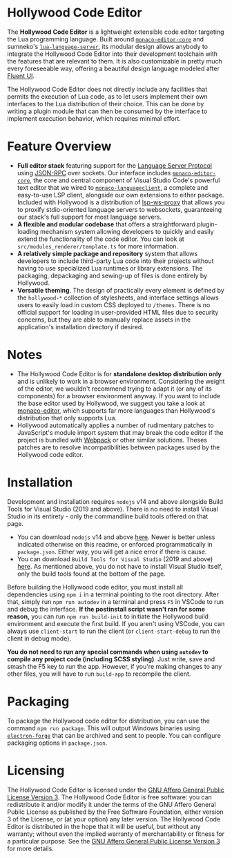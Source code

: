 # Hollywood Code Editor
The **Hollywood Code Editor** is a lightweight extensible code editor targeting the Lua programming language. Built around [`monaco-editor-core`](https://www.npmjs.com/package/monaco-editor-core) and sumneko's [`lua-language-server`](https://github.com/sumneko/lua-language-server), its modular design allows anybody to integrate the Hollywood Code Editor into their development toolchain with the features that are relevant to them. It is also customizable in pretty much every foreseeable way, offering a beautiful design language modeled after [Fluent UI](https://developer.microsoft.com/en-us/fluentui#/).

The Hollywood Code Editor does not directly include any facilities that permits the execution of Lua code, as to let users implement their own interfaces to the Lua distribution of their choice. This can be done by writing a plugin module that can then be consumed by the interface to implement execution behavior, which requires minimal effort. 

# Feature Overview
- **Full editor stack** featuring support for the [Language Server Protocol](https://microsoft.github.io/language-server-protocol/overviews/lsp/overview/) using [JSON-RPC](https://www.jsonrpc.org/specification) over sockets. Our interface includes [`monaco-editor-core`](https://www.npmjs.com/package/monaco-editor-core), the core and central component of Visual Studio Code's powerful text editor that we wired to [`monaco-languageclient`](https://github.com/TypeFox/monaco-languageclient), a complete and easy-to-use LSP client, alongside our own extensions to either package. Included with Hollywood is a distribution of [lsp-ws-proxy](https://github.com/qualified/lsp-ws-proxy) that allows you to proxify stdio-oriented language servers to websockets, guaranteeing our stack's full support for most language servers.
- **A flexible and modular codebase** that offers a straightforward plugin-loading mechanism system allowing developers to quickly and easily extend the functionality of the code editor. You can look at `src/modules_renderer/template.ts` for more information.
- **A relatively simple package and repository** system that allows developers to include third-party Lua code into their projects without having to use specialized Lua runtimes or library extensions. The packaging, depackaging and sewing-up of files is done entirely by Hollywood.
- **Versatile theming**. The design of practically every element is defined by the `hollywood-*` collection of stylesheets, and interface settings allows users to easily load in custom CSS deployed to `/themes`. There is no official support for loading in user-provided HTML files due to security concerns, but they are able to manually replace assets in the application's installation directory if desired.

# Notes
- The Hollywood Code Editor is for **standalone desktop distribution only** and is unlikely to work in a browser environment. Considering the weight of the editor, we wouldn't recommend trying to adapt it (or any of its components) for a browser environment anyway. If you want to include the base editor used by Hollywood, we suggest you take a look at [monaco-editor](https://github.com/microsoft/monaco-editor), which supports far more languages than Hollywood's distribution that only supports Lua.
- Hollywood automatically applies a number of rudimentary patches to JavaScript's module import system that may break the code editor if the project is bundled with [Webpack](https://github.com/webpack/webpack) or other similar solutions. Theses patches are to resolve incompatibilities between packages used by the Hollywood code editor.
# Installation
Development and installation requires `nodejs` v14 and above alongside Build Tools for Visual Studio (2019 and above). There is no need to install Visual Studio in its entirety - only the commandline build tools offered on that page. 
- You can download `nodejs` v14 and above [here](https://nodejs.org/en/). Newer is better unless indicated otherwise on this readme, or enforced programmatically in `package.json`. Either way, you will get a nice error if there is cause.
- You can download `Build Tools for Visual Studio` (2019 and above) [here](https://visualstudio.microsoft.com/downloads/?q=build+tools). As mentioned above, you do not have to install Visual Studio itself, only the build tools found at the bottom of the page.

Before building the Hollywood code editor, you must install all dependencies using `npm i` in a terminal pointing to the root directory. After that, simply run `npm run autodev` in a terminal and press `F5` in VSCode to run and debug the interface. **If the postinstall script wasn't ran for some reason,** you can run `npm run build-init` to initiate the Hollywood build environment and execute the first build. If you aren't using VSCode, you can always use `client-start` to run the client (or `client-start-debug` to run the client in debug mode).

**You do not need to run any special commands when using `autodev` to compile any project code (including SCSS styling)**. Just write, save and smash the F5 key to run the app. However, if you're making changes to any other files, you will have to run `build-app` to recompile the client.

# Packaging
To package the Hollywood code editor for distribution, you can use the command `npm run package`. This will output Windows binaries using [`electron-forge`](https://github.com/electron-userland/electron-forge) that can be archived and sent to people. You can configure packaging options in `package.json`.
# Licensing
The Hollywood Code Editor is licensed under the [GNU Affero General Public License Version 3](https://www.gnu.org/licenses/agpl-3.0.txt). The Hollywood Code Editor is free software: you can redistribute it and/or modify it under the terms of the GNU Affero General Public License as published by the Free Software Foundation, either version 3 of the License, or (at your option) any later version. The Hollywood Code Editor is distributed in the hope that it will be useful, but without any warranty; without even the implied warranty of merchantability or fitness for a particular purpose. See the [GNU Affero General Public License Version 3](https://www.gnu.org/licenses/agpl-3.0.txt) for more details.

